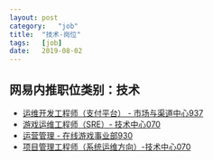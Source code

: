 ```yaml
---
layout:	post
category:	"job"
title:	"技术-岗位"
tags:	[job]
date:	2019-08-02
---
```

## 网易内推职位类别：技术
- [运维开发工程师（支付平台） - 市场与渠道中心937](http://mobile.bole.netease.com/bole/boleDetail?id=17328&employeeId=346f03c3cda5f04c&key=all)
- [游戏运维工程师（SRE）- 技术中心070](http://mobile.bole.netease.com/bole/boleDetail?id=17237&employeeId=346f03c3cda5f04c&key=all)
- [运营管理 - 在线游戏事业部930](http://mobile.bole.netease.com/bole/boleDetail?id=16810&employeeId=346f03c3cda5f04c&key=all)
- [项目管理工程师（系统运维方向）-技术中心070](http://mobile.bole.netease.com/bole/boleDetail?id=14645&employeeId=346f03c3cda5f04c&key=all)
